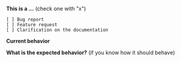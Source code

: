 **This is a ...**  (check one with "x")
```
[ ] Bug report
[ ] Feature request
[ ] Clarification on the documentation
```

**Current behavior**


**What is the expected behavior?** (if you know how it should behave)
